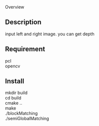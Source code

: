 Overview

## Description
input left and right image. you can get depth

## Requirement
pcl  
opencv

## Install
mkdir build  
cd build  
cmake ..  
make  
./blockMatching  
./semiGlobalMatching